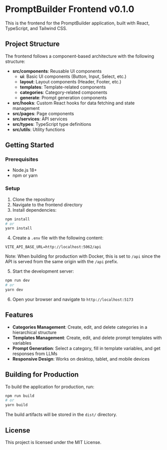# PromptBuilder Frontend v0.1.0

This is the frontend for the PromptBuilder application, built with React, TypeScript, and Tailwind CSS.

## Project Structure

The frontend follows a component-based architecture with the following structure:

- **src/components**: Reusable UI components
  - **ui**: Basic UI components (Button, Input, Select, etc.)
  - **layout**: Layout components (Header, Footer, etc.)
  - **templates**: Template-related components
  - **categories**: Category-related components
  - **generate**: Prompt generation components
- **src/hooks**: Custom React hooks for data fetching and state management
- **src/pages**: Page components
- **src/services**: API services
- **src/types**: TypeScript type definitions
- **src/utils**: Utility functions

## Getting Started

### Prerequisites

- Node.js 18+
- npm or yarn

### Setup

1. Clone the repository
2. Navigate to the frontend directory
3. Install dependencies:

```bash
npm install
# or
yarn install
```

4. Create a `.env` file with the following content:

```
VITE_API_BASE_URL=http://localhost:5062/api
```

Note: When building for production with Docker, this is set to `/api` since the API is served from the same origin with the `/api` prefix.

5. Start the development server:

```bash
npm run dev
# or
yarn dev
```

6. Open your browser and navigate to `http://localhost:5173`

## Features

- **Categories Management**: Create, edit, and delete categories in a hierarchical structure
- **Templates Management**: Create, edit, and delete prompt templates with variables
- **Prompt Generation**: Select a category, fill in template variables, and get responses from LLMs
- **Responsive Design**: Works on desktop, tablet, and mobile devices

## Building for Production

To build the application for production, run:

```bash
npm run build
# or
yarn build
```

The build artifacts will be stored in the `dist/` directory.

## License

This project is licensed under the MIT License.
